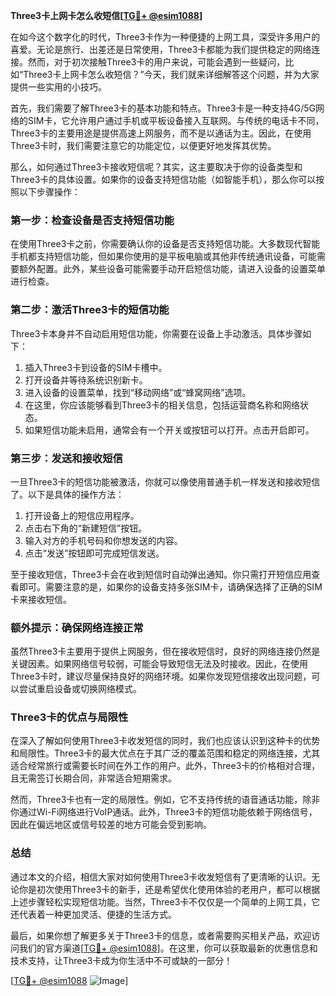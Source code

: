 **Three3卡上网卡怎么收短信[[TG💪+ @esim1088](https://t.me/s/esim1088)]**

在如今这个数字化的时代，Three3卡作为一种便捷的上网工具，深受许多用户的喜爱。无论是旅行、出差还是日常使用，Three3卡都能为我们提供稳定的网络连接。然而，对于初次接触Three3卡的用户来说，可能会遇到一些疑问，比如“Three3卡上网卡怎么收短信？”今天，我们就来详细解答这个问题，并为大家提供一些实用的小技巧。

首先，我们需要了解Three3卡的基本功能和特点。Three3卡是一种支持4G/5G网络的SIM卡，它允许用户通过手机或平板设备接入互联网。与传统的电话卡不同，Three3卡的主要用途是提供高速上网服务，而不是以通话为主。因此，在使用Three3卡时，我们需要注意它的功能定位，以便更好地发挥其优势。

那么，如何通过Three3卡接收短信呢？其实，这主要取决于你的设备类型和Three3卡的具体设置。如果你的设备支持短信功能（如智能手机），那么你可以按照以下步骤操作：

### 第一步：检查设备是否支持短信功能

在使用Three3卡之前，你需要确认你的设备是否支持短信功能。大多数现代智能手机都支持短信功能，但如果你使用的是平板电脑或其他非传统通讯设备，可能需要额外配置。此外，某些设备可能需要手动开启短信功能，请进入设备的设置菜单进行检查。

### 第二步：激活Three3卡的短信功能

Three3卡本身并不自动启用短信功能，你需要在设备上手动激活。具体步骤如下：

1. 插入Three3卡到设备的SIM卡槽中。
2. 打开设备并等待系统识别新卡。
3. 进入设备的设置菜单，找到“移动网络”或“蜂窝网络”选项。
4. 在这里，你应该能够看到Three3卡的相关信息，包括运营商名称和网络状态。
5. 如果短信功能未启用，通常会有一个开关或按钮可以打开。点击开启即可。

### 第三步：发送和接收短信

一旦Three3卡的短信功能被激活，你就可以像使用普通手机一样发送和接收短信了。以下是具体的操作方法：

1. 打开设备上的短信应用程序。
2. 点击右下角的“新建短信”按钮。
3. 输入对方的手机号码和你想发送的内容。
4. 点击“发送”按钮即可完成短信发送。

至于接收短信，Three3卡会在收到短信时自动弹出通知。你只需打开短信应用查看即可。需要注意的是，如果你的设备支持多张SIM卡，请确保选择了正确的SIM卡来接收短信。

### 额外提示：确保网络连接正常

虽然Three3卡主要用于提供上网服务，但在接收短信时，良好的网络连接仍然是关键因素。如果网络信号较弱，可能会导致短信无法及时接收。因此，在使用Three3卡时，建议尽量保持良好的网络环境。如果你发现短信接收出现问题，可以尝试重启设备或切换网络模式。

### Three3卡的优点与局限性

在深入了解如何使用Three3卡收发短信的同时，我们也应该认识到这种卡的优势和局限性。Three3卡的最大优点在于其广泛的覆盖范围和稳定的网络连接，尤其适合经常旅行或需要长时间在外工作的用户。此外，Three3卡的价格相对合理，且无需签订长期合同，非常适合短期需求。

然而，Three3卡也有一定的局限性。例如，它不支持传统的语音通话功能，除非你通过Wi-Fi网络进行VoIP通话。此外，Three3卡的短信功能依赖于网络信号，因此在偏远地区或信号较差的地方可能会受到影响。

### 总结

通过本文的介绍，相信大家对如何使用Three3卡收发短信有了更清晰的认识。无论你是初次使用Three3卡的新手，还是希望优化使用体验的老用户，都可以根据上述步骤轻松实现短信功能。当然，Three3卡不仅仅是一个简单的上网工具，它还代表着一种更加灵活、便捷的生活方式。

最后，如果你想了解更多关于Three3卡的信息，或者需要购买相关产品，欢迎访问我们的官方渠道[[TG💪+ @esim1088](https://t.me/s/esim1088)]。在这里，你可以获取最新的优惠信息和技术支持，让Three3卡成为你生活中不可或缺的一部分！

[[TG💪+ @esim1088](https://t.me/s/esim1088) ![Image](https://i.postimg.cc/4NQfJmqS/Snipaste-2025-05-13-00-14-12.png)]